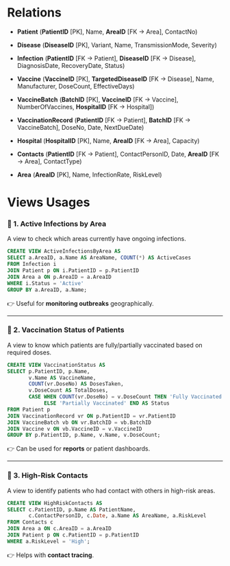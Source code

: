 # Relations

- **Patient** (**PatientID** [PK], Name, **AreaID** [FK → Area], ContactNo)

- **Disease** (**DiseaseID** [PK], Variant, Name, TransmissionMode, Severity)

- **Infection** (**PatientID** [FK → Patient], **DiseaseID** [FK → Disease], DiagnosisDate, RecoveryDate, Status)

- **Vaccine** (**VaccineID** [PK], **TargetedDiseaseID** [FK → Disease], Name, Manufacturer, DoseCount, EffectiveDays)

- **VaccineBatch** (**BatchID** [PK], **VaccineID** [FK → Vaccine], NumberOfVaccines, **HospitalID** [FK → Hospital])

- **VaccinationRecord** (**PatientID** [FK → Patient], **BatchID** [FK → VaccineBatch], DoseNo, Date, NextDueDate)

- **Hospital** (**HospitalID** [PK], Name, **AreaID** [FK → Area], Capacity)

- **Contacts** (**PatientID** [FK → Patient], ContactPersonID, Date, **AreaID** [FK → Area], ContactType)

- **Area** (**AreaID** [PK], Name, InfectionRate, RiskLevel)

# Views Usages



### 🔹 1. Active Infections by Area

A view to check which areas currently have ongoing infections.

```sql
CREATE VIEW ActiveInfectionsByArea AS
SELECT a.AreaID, a.Name AS AreaName, COUNT(*) AS ActiveCases
FROM Infection i
JOIN Patient p ON i.PatientID = p.PatientID
JOIN Area a ON p.AreaID = a.AreaID
WHERE i.Status = 'Active'
GROUP BY a.AreaID, a.Name;
```

👉 Useful for **monitoring outbreaks** geographically.

---

### 🔹 2. Vaccination Status of Patients

A view to know which patients are fully/partially vaccinated based on required doses.

```sql
CREATE VIEW VaccinationStatus AS
SELECT p.PatientID, p.Name,
       v.Name AS VaccineName,
       COUNT(vr.DoseNo) AS DosesTaken,
       v.DoseCount AS TotalDoses,
       CASE WHEN COUNT(vr.DoseNo) = v.DoseCount THEN 'Fully Vaccinated'
            ELSE 'Partially Vaccinated' END AS Status
FROM Patient p
JOIN VaccinationRecord vr ON p.PatientID = vr.PatientID
JOIN VaccineBatch vb ON vr.BatchID = vb.BatchID
JOIN Vaccine v ON vb.VaccineID = v.VaccineID
GROUP BY p.PatientID, p.Name, v.Name, v.DoseCount;
```

👉 Can be used for **reports** or patient dashboards.



---

### 🔹 3. High-Risk Contacts

A view to identify patients who had contact with others in high-risk areas.

```sql
CREATE VIEW HighRiskContacts AS
SELECT c.PatientID, p.Name AS PatientName,
       c.ContactPersonID, c.Date, a.Name AS AreaName, a.RiskLevel
FROM Contacts c
JOIN Area a ON c.AreaID = a.AreaID
JOIN Patient p ON c.PatientID = p.PatientID
WHERE a.RiskLevel = 'High';
```

👉 Helps with **contact tracing**.





